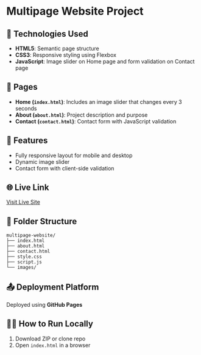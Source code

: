 # Multipage Website Project

## 🔧 Technologies Used
- **HTML5**: Semantic page structure
- **CSS3**: Responsive styling using Flexbox
- **JavaScript**: Image slider on Home page and form validation on Contact page

## 📄 Pages
- **Home (`index.html`)**: Includes an image slider that changes every 3 seconds
- **About (`about.html`)**: Project description and purpose
- **Contact (`contact.html`)**: Contact form with JavaScript validation

## 🎯 Features
- Fully responsive layout for mobile and desktop
- Dynamic image slider
- Contact form with client-side validation

## 🌐 Live Link
[Visit Live Site](https://your-username.github.io/multipage-website/)

## 📁 Folder Structure
```
multipage-website/
├── index.html
├── about.html
├── contact.html
├── style.css
├── script.js
└── images/
```

## 📤 Deployment Platform
Deployed using **GitHub Pages**

## 🧑‍💻 How to Run Locally
1. Download ZIP or clone repo
2. Open `index.html` in a browser
